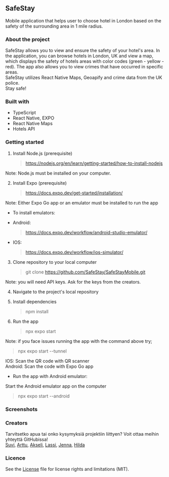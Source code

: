 ## SafeStay

Mobile application that helps user to choose hotel in London based on the safety of the surrounding area in 1 mile radius.

### About the project

SafeStay allows you to view and ensure the safety of your hotel's area. In the application, you can browse hotels in London, UK and view a map, which displays the safety of hotels areas with color codes (green - yellow - red). The app also allows you to view crimes that have occurred in specific areas.  
SafeStay utilizes React Native Maps, Geoapify and crime data from the UK police.  
Stay safe!

### Built with

- TypeScript
- React Native, EXPO
- React Native Maps
- Hotels API

### Getting started

1. Install Node.js (prerequisite)
   > https://nodejs.org/en/learn/getting-started/how-to-install-nodejs

Note: Node.js must be installed on your computer.

2. Install Expo (prerequisite)
   > https://docs.expo.dev/get-started/installation/

Note: Either Expo Go app or an emulator must be installed to run the app

- To install emulators:
- Android:

  > https://docs.expo.dev/workflow/android-studio-emulator/

- IOS:
  > https://docs.expo.dev/workflow/ios-simulator/

3. Clone repository to your local computer
   > git clone https://github.com/SafeStay/SafeStayMobile.git

Note: you will need API keys. Ask for the keys from the creators.

4. Navigate to the project's local repository

5. Install dependencies

   > npm install

6. Run the app
   > npx expo start

Note: if you face issues running the app with the command above try;

> npx expo start --tunnel

IOS: Scan the QR code with QR scanner  
Android: Scan the code with Expo Go app

- Run the app with Android emulator:

Start the Android emulator app on the computer

> npx expo start --android

### Screenshots

### Creators

Tarvitsetko apua tai onko kysymyksiä projektiin liittyen? Voit ottaa meihin yhteyttä GitHubissa!  
[Suvi](https://github.com/SuviAnnina), [Arttu](https://github.com/ArttuuS/), [Akseli](https://github.com/AkseliVa), [Lassi](https://github.com/Lassive), [Jenna](https://github.com/jenvii), [Hilda](https://github.com/NotInUseHi)

### Licence

See the [License](https://github.com/SafeStay/SafeStayMobile/blob/main/LICENSE.md) file for license rights and limitations (MIT).

